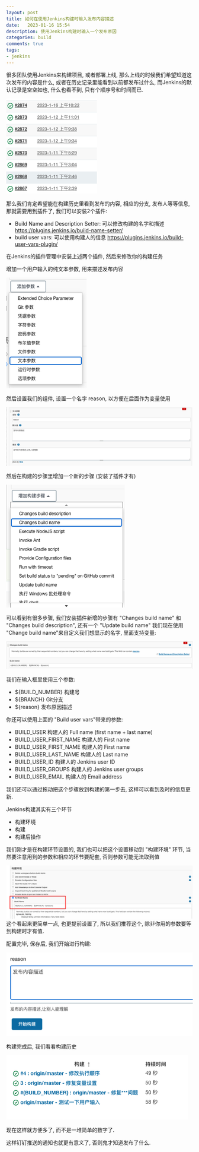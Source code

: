 ```yaml
---
layout: post
title: 如何在使用Jenkins构建时输入发布内容描述
date:   2023-01-16 15:54
description: 使用Jenkins构建时输入一个发布原因
categories: build
comments: true
tags:
- jenkins
---
```


很多团队使用Jenkins来构建项目, 或者部署上线, 那么上线的时候我们希望知道这次发布的内容是什么, 或者在历史记录里能看到以前都发布过什么, 
而Jenkins的默认记录是空空如也, 什么也看不到, 只有个顺序号和时间而已.

![默认的构建历史](/img/build/ori-buildhistory.png )

那么我们肯定希望能在构建历史里看到发布的内容, 相应的分支, 发布人等等信息, 那就需要用到插件了, 我们可以安装2个插件:
* Build Name and Description Setter: 可以修改构建的名字和描述 https://plugins.jenkins.io/build-name-setter/
* build user vars: 可以使用构建人的信息 https://plugins.jenkins.io/build-user-vars-plugin/

在Jenkins的插件管理中安装上述两个插件, 然后来修改你的构建任务

增加一个用户输入的纯文本参数, 用来描述发布内容

![添加参数](/img/build/add-text-parameter.png )

然后设置我们的组件, 设置一个名字 reason, 以方便在后面作为变量使用

![输入发布内容](/img/build/userinput.png )

然后在构建的步骤里增加一个新的步骤 (安装了插件才有)

![增加构建步骤](/img/build/build-add-step.png )

可以看到有很多步骤, 我们安装插件新增的步骤有 "Changes build name" 和 "Changes build description", 还有一个 "Update build name"
我们现在使用 "Change build name"来自定义我们想显示的名字, 里面支持变量:

![修改名字](/img/build/changebuildname.png )

我们在输入框里使用三个参数:
* ${BUILD_NUMBER}   构建号
* ${BRANCH}  Git分支
* ${reason}  发布原因描述

你还可以使用上面的 "Build user vars"带来的参数:
* BUILD_USER	构建人的 Full name (first name + last name)
* BUILD_USER_FIRST_NAME	构建人的 First name
* BUILD_USER_FIRST_NAME	构建人的 First name
* BUILD_USER_LAST_NAME	构建人的 Last name
* BUILD_USER_ID	构建人的 Jenkins user ID
* BUILD_USER_GROUPS	构建人的 Jenkins user groups
* BUILD_USER_EMAIL	构建人的 Email address

我们还可以通过拖动把这个步骤放到构建的第一步去, 这样可以看到及时的信息更新.

Jenkins构建其实有三个环节
* 构建环境
* 构建
* 构建后操作

我们刚才是在构建环节设置的, 我们也可以把这个设置移动到 "构建环境" 环节, 当然要注意用到的参数和相应的环节要配套, 否则参数可能无法取到值

![设置参数](/img/build/build_env_before.png )
这个看起来更简单一点, 也更提前设置了, 所以我们推荐这个, 除非你用的参数要等到构建时才有值.


配置完毕, 保存后, 我们开始进行构建:

![输入需要的值](/img/build/inputvalue.png )

构建完成后, 我们看看构建历史

![构建历史](/img/build/buildhistory.png )

现在这样就方便多了, 而不是一堆简单的数字了.

这样钉钉推送的通知也就更有意义了, 否则鬼才知道发布了什么.


 

 
